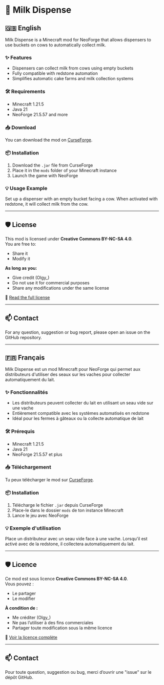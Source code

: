 # 🥛 Milk Dispense

## 🇬🇧 English

Milk Dispense is a Minecraft mod for NeoForge that allows dispensers to use buckets on cows to automatically collect milk.

### ✨ Features

- Dispensers can collect milk from cows using empty buckets
- Fully compatible with redstone automation
- Simplifies automatic cake farms and milk collection systems

### 🛠 Requirements

- Minecraft 1.21.5
- Java 21
- NeoForge 21.5.57 and more

### 📥 Download

You can download the mod on [CurseForge](https://legacy.curseforge.com/minecraft/mc-mods/milkdispense).

### 📦 Installation

1. Download the `.jar` file from CurseForge
2. Place it in the `mods` folder of your Minecraft instance
3. Launch the game with NeoForge

### 💡 Usage Example

Set up a dispenser with an empty bucket facing a cow. When activated with redstone, it will collect milk from the cow.

---

## 🛡️ License

This mod is licensed under **Creative Commons BY-NC-SA 4.0**.  
You are free to:
- Share it
- Modify it

**As long as you:**
- Give credit (Olgy_)
- Do not use it for commercial purposes
- Share any modifications under the same license

🔗 [Read the full license](https://creativecommons.org/licenses/by-nc-sa/4.0/)

---

## 📫 Contact

For any question, suggestion or bug report, please open an issue on the GitHub repository.

---

## 🇫🇷 Français

Milk Dispense est un mod Minecraft pour NeoForge qui permet aux distributeurs d'utiliser des seaux sur les vaches pour collecter automatiquement du lait.

### ✨ Fonctionnalités

- Les distributeurs peuvent collecter du lait en utilisant un seau vide sur une vache
- Entièrement compatible avec les systèmes automatisés en redstone
- Idéal pour les fermes à gâteaux ou la collecte automatique de lait

### 🛠 Prérequis

- Minecraft 1.21.5
- Java 21
- NeoForge 21.5.57 et plus

### 📥 Téléchargement

Tu peux télécharger le mod sur [CurseForge](https://legacy.curseforge.com/minecraft/mc-mods/milkdispense).

### 📦 Installation

1. Télécharge le fichier `.jar` depuis CurseForge
2. Place-le dans le dossier `mods` de ton instance Minecraft
3. Lance le jeu avec NeoForge

### 💡 Exemple d'utilisation

Place un distributeur avec un seau vide face à une vache. Lorsqu'il est activé avec de la redstone, il collectera automatiquement du lait.

---

## 🛡️ Licence

Ce mod est sous licence **Creative Commons BY-NC-SA 4.0**.  
Vous pouvez :
- Le partager
- Le modifier

**À condition de :**
- Me créditer (Olgy_)
- Ne pas l’utiliser à des fins commerciales
- Partager toute modification sous la même licence

🔗 [Voir la licence complète](https://creativecommons.org/licenses/by-nc-sa/4.0/deed.fr)

---

## 📫 Contact

Pour toute question, suggestion ou bug, merci d’ouvrir une "issue" sur le dépôt GitHub.